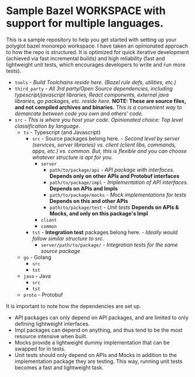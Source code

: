 # Sample Bazel WORKSPACE with support for multiple languages.

This is a sample repository to help you get started with setting up your polyglot bazel monorepo workspace.
I have taken an opinionated approach to how the repo is structured. It is optimized for quick iterative development (achieved via fast incremental builds) and high reliability (fast and lightweight unit tests, which encourages developers to write and run more tests).

* `tools` - *Build Toolchains reside here. (Bazel rule defs, utilities, etc.)*
* `third_party` - *All 3rd party/Open Source dependencies, including typescript/javascript libraries, React components, external java libraries, go packages, etc. reside here.* **NOTE: These are source files, and not compiled archives and binaries.** *This is a convenient way to demarcate between code you own and others' code.*
* `src` - *This is where you host your code. Opinionated choice: Top level classification by language.*
    * `ts` - Typescript (and Javascript)
      - `src` - Source packages belong here. - *Second level by server (services, server libraries) vs. client (client libs, commands, apps, etc.) vs. common. But, this is flexible and you can choose whatever structure is apt for you.*
        - `server`
          - `path/to/package/api` - *API package with interfaces.* **Depends only on other APIs and Protobuf interfaces**
          - `path/to/package/impl` - *Implementation of API interfaces.* **Depends on APIs and Impls**
          - `path/to/package/mocks` - *Mock implementations for tests* **Depends on this and other APIs**
          - `path/to/package/test` - *Unit tests* **Depends on APIs & Mocks, and only on this package's Impl**
        - `client`
        - `common`
      - `tst` - **Integration test** packages belong here. - *Ideally would follow similar structure to src.*
        - `server/path/to/package/` - *Integration tests for the same source package*
    * `go` - Golang
      - `src`
      - `tst`
    * `java` - Java
      - `src`
      - `tst`
    * `proto` - Protobuf

It is important to note how the dependencies are set up.
* API packages can only depend on API packages, and are limited to only defining lightweight interfaces.
* Impl packages can depend on anything, and thus tend to be the most resource intensive when built.
* Mocks provide a lightweight dummy implementation that can be swapped for in tests.
* Unit tests should only depend on APIs and Mocks in addition to the implementation package they are testing. This way, running unit tests becomes a fast and lightweight task.
